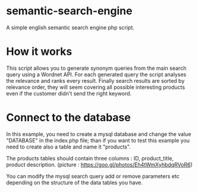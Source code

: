 # semantic-search-engine
A simple english semantic search engine php script.

# How it works
This script allows you to generate synonym queries from the main search query using a Wordnet API. For each generated query the script analyses the relevance and ranks every result. Finally search results are sorted by relevance order, they will seem covering all possible interesting products even if the customer didn't send the right keyword.

# Connect to the database
In this example, you need to create a mysql database and change the value "DATABASE" in the index.php file; than if you want to test this example you need to create also a table and name it "products".

The products tables should contain three columns : ID, product_title, product description. (picture : https://goo.gl/photos/Eh4tWmXyhbdqRVoR6)

You can modify the mysql search query add or remove parameters etc depending on the structure of the data tables you have.
